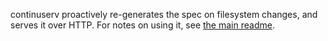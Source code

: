 continuserv proactively re-generates the spec on filesystem changes, and serves
it over HTTP. For notes on using it, see [the main
readme](../../README.rst#continuserv).
